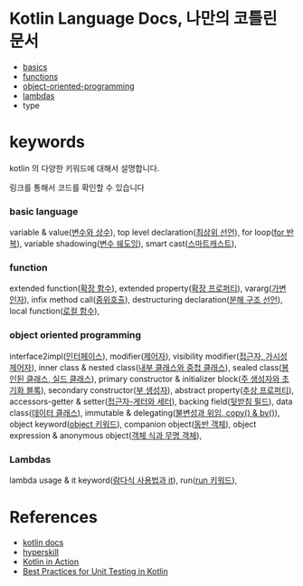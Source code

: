 # Kotlin Language Docs, 나만의 코틀린 문서

- [basics](https://github.com/my-research/kotlin/tree/master/basic)
- [functions](https://github.com/my-research/kotlin/tree/master/functions)
- [object-oriented-programming](https://github.com/my-research/kotlin/tree/master/object-oriented-programming)
- [lambdas](https://github.com/my-research/kotlin/tree/master/lambdas)
- type

# keywords

kotlin 의 다양한 키워드에 대해서 설명합니다.

링크를 통해서 코드를 확인할 수 있습니다

### basic language

variable & value([변수와 상수](#)),
top level declaration([최상위 선언](#)),
for loop([for 반복](#)),
variable shadowing([변수 쉐도잉](#)),
smart cast([스마트캐스트](#)),

### function

extended function([확장 함수](#)),
extended property([확장 프로퍼티](#)),
vararg([가변 인자](#)),
infix method call([중위호출](#)),
destructuring declaration([분해 구조 선언](#)),
local function([로컬 함수](#)),

### object oriented programming

interface2impl([인터페이스](#)),
modifier([제어자](#)),
visibility modifier([접근자, 가시성 제어자](#)),
inner class & nested class([내부 클래스와 중첩 클래스](#)),
sealed class([봉인된 클래스, 실드 클래스](#)),
primary constructor & initializer block([주 생성자와 초기화 블록](#)),
secondary constructor([부 생성자](#)),
abstract property([추상 프로퍼티](#)),
accessors-getter & setter([접근자-게터와 세터](#)),
backing field([뒷받침 필드](#)),
data class([데이터 클래스](#)),
immutable & delegating([불변성과 위임, copy() & by()](#)),
object keyword([object 키워드](#)),
companion object([동반 객체](#)),
object expression & anonymous object([객체 식과 무명 객체](#)),

### Lambdas

lambda usage & it keyword([람다식 사용법과 it](#)),
run([run 키워드](#)),

# References

- [kotlin docs](https://kotlinlang.org/docs/basic-syntax.html)
- [hyperskill](https://hyperskill.org/tracks/18)
- [Kotlin in Action](http://www.yes24.com/Product/Goods/55148593)
- [Best Practices for Unit Testing in Kotlin](https://resources.jetbrains.com/storage/products/kotlinconf2018/slides/4_Best%20Practices%20for%20Unit%20Testing%20in%20Kotlin.pdf)
